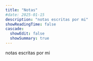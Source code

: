 ```yaml
---
title: "Notas"
#date: 2025-01-15
description: "notas escritas por mi"
showReadingTime: false
cascade:
  showEdit: false
  showSummary: true
---
```


notas escritas por mi

